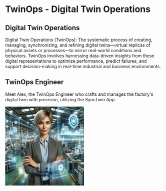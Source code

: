# TwinOps - Digital Twin Operations

## Digital Twin Operations

Digital Twin Operations (TwinOps): The systematic process of creating, managing, synchronizing, and refining digital twins—virtual replicas of physical assets or processes—to mirror real-world conditions and behaviors. TwinOps involves harnessing data-driven insights from these digital representations to optimize performance, predict failures, and support decision-making in real-time industrial and business environments.

## TwinOps Engineer
Meet Alex, the TwinOps Engineer who crafts and manages the factory's digital twin with precision, utilizing the SyncTwin App.

<img src="assets/twinops_engineer_alex.png" alt="Alex Twin Ops Engineer" width="50%"/>
